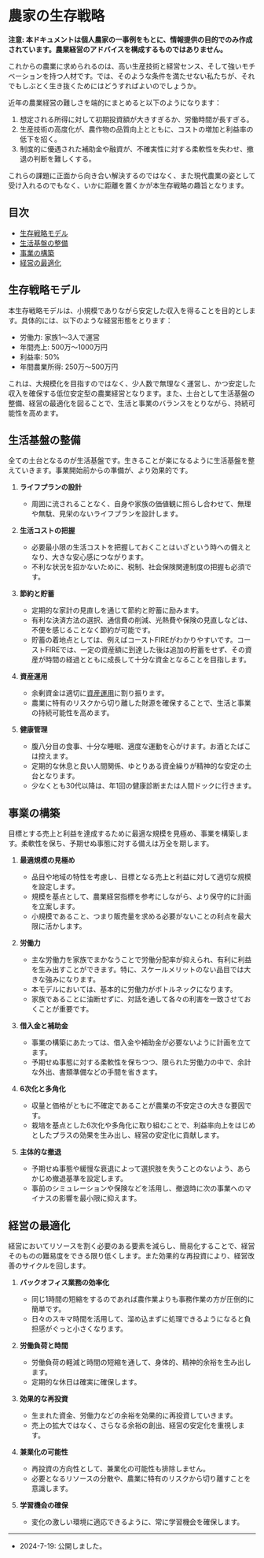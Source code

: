 # 農家の生存戦略

**注意: 本ドキュメントは個人農家の一事例をもとに、情報提供の目的でのみ作成されています。農業経営のアドバイスを構成するものではありません。**

これからの農業に求められるのは、高い生産技術と経営センス、そして強いモチベーションを持つ人材です。では、そのような条件を満たせない私たちが、それでもしぶとく生き抜くためにはどうすればよいのでしょうか。

近年の農業経営の難しさを端的にまとめると以下のようになります：

1. 想定される所得に対して初期投資額が大きすぎるか、労働時間が長すぎる。
2. 生産技術の高度化が、農作物の品質向上とともに、コストの増加と利益率の低下を招く。
3. 制度的に優遇された補助金や融資が、不確実性に対する柔軟性を失わせ、撤退の判断を難しくする。

これらの課題に正面から向き合い解決するのではなく、また現代農業の姿として受け入れるのでもなく、いかに距離を置くかが本生存戦略の趣旨となります。

## 目次

- [生存戦略モデル](#生存戦略モデル)
- [生活基盤の整備](#生活基盤の整備)
- [事業の構築](#事業の構築)
- [経営の最適化](#経営の最適化)

## 生存戦略モデル

本生存戦略モデルは、小規模でありながら安定した収入を得ることを目的とします。具体的には、以下のような経営形態をとります：

- 労働力: 家族1〜3人で運営
- 年間売上: 500万〜1000万円
- 利益率: 50%
- 年間農業所得: 250万〜500万円

これは、大規模化を目指すのではなく、少人数で無理なく運営し、かつ安定した収入を確保する低位安定型の農業経営となります。また、土台として生活基盤の整備、経営の最適化を図ることで、生活と事業のバランスをとりながら、持続可能性を高めます。

## 生活基盤の整備

全ての土台となるのが生活基盤です。生きることが楽になるように生活基盤を整えていきます。事業開始前からの準備が、より効果的です。

1. **ライフプランの設計**
   - 周囲に流されることなく、自身や家族の価値観に照らし合わせて、無理や無駄、見栄のないライフプランを設計します。

2. **生活コストの把握**
   - 必要最小限の生活コストを把握しておくことはいざという時への備えとなり、大きな安心感につながります。
   - 不利な状況を招かないために、税制、社会保険関連制度の把握も必須です。

3. **節約と貯蓄**
   - 定期的な家計の見直しを通じて節約と貯蓄に励みます。
   - 有利な決済方法の選択、通信費の削減、光熱費や保険の見直しなどは、不便を感じることなく節約が可能です。
   - 貯蓄の着地点としては、例えばコーストFIREがわかりやすいです。コーストFIREでは、一定の資産額に到達した後は追加の貯蓄をせず、その資産が時間の経過とともに成長して十分な資金となることを目指します。

4. **資産運用**
   - 余剰資金は適切に[資産運用](https://github.com/nkkmd/cultivationdata.net/blob/main/AssetManagement/asset_management.md)に割り振ります。
   - 農業に特有のリスクから切り離した財源を確保することで、生活と事業の持続可能性を高めます。

5. **健康管理**
   - 腹八分目の食事、十分な睡眠、適度な運動を心がけます。お酒とたばこは控えます。
   - 定期的な休息と良い人間関係、ゆとりある資金繰りが精神的な安定の土台となります。
   - 少なくとも30代以降は、年1回の健康診断または人間ドックに行きます。

## 事業の構築

目標とする売上と利益を達成するために最適な規模を見極め、事業を構築します。柔軟性を保ち、予期せぬ事態に対する備えは万全を期します。

1. **最適規模の見極め**
   - 品目や地域の特性を考慮し、目標となる売上と利益に対して適切な規模を設定します。
   - 規模を基点として、農業経営指標を参考にしながら、より保守的に計画を立案します。
   - 小規模であること、つまり販売量を求める必要がないことの利点を最大限に活かします。

2. **労働力**
   - 主な労働力を家族でまかなうことで労働分配率が抑えられ、有利に利益を生み出すことができます。特に、スケールメリットのない品目では大きな強みになります。
   - 本モデルにおいては、基本的に労働力がボトルネックになります。
   - 家族であることに油断せずに、対話を通して各々の利害を一致させておくことが重要です。

3. **借入金と補助金**
   - 事業の構築にあたっては、借入金や補助金が必要ないように計画を立てます。
   - 予期せぬ事態に対する柔軟性を保ちつつ、限られた労働力の中で、余計な外出、書類準備などの手間を省きます。

4. **6次化と多角化**
   - 収量と価格がともに不確定であることが農業の不安定さの大きな要因です。
   - 栽培を基点とした6次化や多角化に取り組むことで、利益率向上をはじめとしたプラスの効果を生み出し、経営の安定化に貢献します。

5. **主体的な撤退**
   - 予期せぬ事態や緩慢な衰退によって選択肢を失うことのないよう、あらかじめ撤退基準を設定します。
   - 事前のシミュレーションや保険などを活用し、撤退時に次の事業へのマイナスの影響を最小限に抑えます。

## 経営の最適化

経営においてリソースを割く必要のある要素を減らし、簡易化することで、経営そのものの難易度をできる限り低くします。また効果的な再投資により、経営改善のサイクルを回します。

1. **バックオフィス業務の効率化**
   - 同じ1時間の短縮をするのであれば農作業よりも事務作業の方が圧倒的に簡単です。
   - 日々のスキマ時間を活用して、溜め込まずに処理できるようになると負担感がぐっと小さくなります。

2. **労働負荷と時間**
   - 労働負荷の軽減と時間の短縮を通して、身体的、精神的余裕を生み出します。
   - 定期的な休日は確実に確保します。

3. **効果的な再投資**
   - 生まれた資金、労働力などの余裕を効果的に再投資していきます。
   - 売上の拡大ではなく、さらなる余裕の創出、経営の安定化を重視します。

4. **兼業化の可能性**
   - 再投資の方向性として、兼業化の可能性も排除しません。
   - 必要となるリソースの分散や、農業に特有のリスクから切り離すことを意識します。

5. **学習機会の確保**
   - 変化の激しい環境に適応できるように、常に学習機会を確保します。

---
- 2024-7-19: 公開しました。